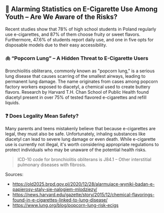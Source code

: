 <!-- 
title: "Vape Crisis - The Hidden Health Risks of E-Cigarettes"
date: 2025-08-05
description: "Examining alarming statistics on youth e-cigarette use and the serious lung disease risk known as 'popcorn lung'."
tags: [health, e-cigarettes, public-health, youth, safety]
-->

## 📢 Alarming Statistics on E-Cigarette Use Among Youth – Are We Aware of the Risks?

Recent studies show that 78% of high school students in Poland regularly use e-cigarettes, and 87% of them choose fruity or sweet flavors. Furthermore, 47.6% of students report daily use, and one in five opts for disposable models due to their easy accessibility.

### 🫁 “Popcorn Lung” – A Hidden Threat to E-Cigarette Users

Bronchiolitis obliterans, commonly known as "popcorn lung," is a serious lung disease that causes scarring of the smallest airways, leading to permanent lung damage. The name originates from cases among popcorn factory workers exposed to diacetyl, a chemical used to create buttery flavors. Research by Harvard T.H. Chan School of Public Health found diacetyl present in over 75% of tested flavored e-cigarettes and refill liquids.

### ❓ Does Legality Mean Safety?

Many parents and teens mistakenly believe that because e-cigarettes are legal, they must also be safe. Unfortunately, inhaling substances like diacetyl can lead to severe lung damage or even death. While e-cigarette use is currently not illegal, it's worth considering appropriate regulations to protect individuals who may be unaware of the potential health risks.

> ICD-10 code for bronchiolitis obliterans is J84.1 – Other interstitial pulmonary diseases with fibrosis.

Sources:
- https://old2025.brpd.gov.pl/2020/12/28/alarmujace-wyniki-badan-e-papierosy-staly-sie-nalogiem-mlodziezy/
- https://news.harvard.edu/gazette/story/2015/12/chemical-flavorings-found-in-e-cigarettes-linked-to-lung-disease/
- https://www.lung.org/blog/popcorn-lung-risk-ecigs